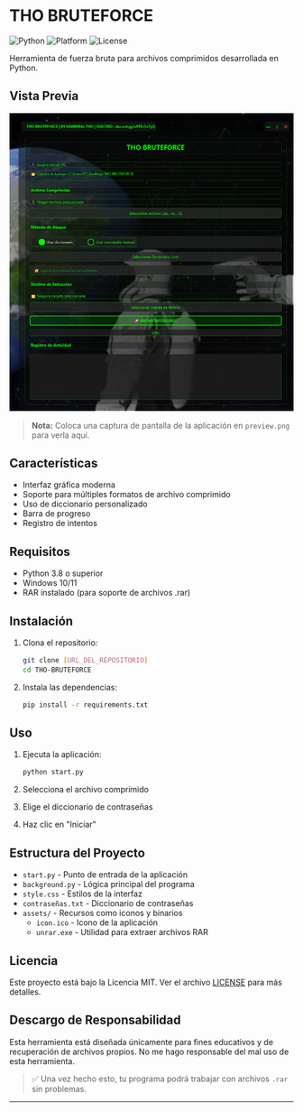 # THO BRUTEFORCE

![Python](https://img.shields.io/badge/python-3.8%2B-blue)
![Platform](https://img.shields.io/badge/platform-windows-lightgrey)
![License](https://img.shields.io/badge/license-MIT-green)

Herramienta de fuerza bruta para archivos comprimidos desarrollada en Python.

## Vista Previa

![Vista previa de la aplicación](preview.png)

> **Nota:** Coloca una captura de pantalla de la aplicación en `preview.png` para verla aquí.

## Características

- Interfaz gráfica moderna
- Soporte para múltiples formatos de archivo comprimido
- Uso de diccionario personalizado
- Barra de progreso
- Registro de intentos

## Requisitos

- Python 3.8 o superior
- Windows 10/11
- RAR instalado (para soporte de archivos .rar)

## Instalación

1. Clona el repositorio:
   ```bash
   git clone [URL_DEL_REPOSITORIO]
   cd THO-BRUTEFORCE
   ```

2. Instala las dependencias:
   ```bash
   pip install -r requirements.txt
   ```

## Uso

1. Ejecuta la aplicación:
   ```bash
   python start.py
   ```

2. Selecciona el archivo comprimido
3. Elige el diccionario de contraseñas
4. Haz clic en "Iniciar"

## Estructura del Proyecto

- `start.py` - Punto de entrada de la aplicación
- `background.py` - Lógica principal del programa
- `style.css` - Estilos de la interfaz
- `contraseñas.txt` - Diccionario de contraseñas
- `assets/` - Recursos como iconos y binarios
  - `icon.ico` - Icono de la aplicación
  - `unrar.exe` - Utilidad para extraer archivos RAR

## Licencia

Este proyecto está bajo la Licencia MIT. Ver el archivo [LICENSE](LICENSE) para más detalles.

## Descargo de Responsabilidad

Esta herramienta está diseñada únicamente para fines educativos y de recuperación de archivos propios. No me hago responsable del mal uso de esta herramienta.

> ✅ Una vez hecho esto, tu programa podrá trabajar con archivos `.rar` sin problemas.

---
